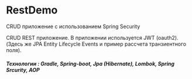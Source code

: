 # RestDemo
CRUD приложение с использованием Spring Security

CRUD REST приложение. В приложении используется JWT (oauth2).
(Здесь же JPA Entity Lifecycle Events и пример рассчета транзиентного поля).

##### Технологии : Gradle, Spring-boot, Jpa (Hibernate), Lombok, Spring Srcurity, АОP
